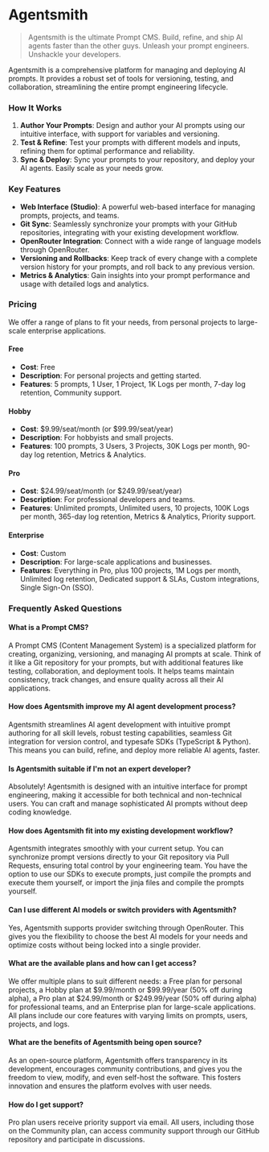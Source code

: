# Agentsmith

> Agentsmith is the ultimate Prompt CMS. Build, refine, and ship AI agents faster than the other guys. Unleash your prompt engineers. Unshackle your developers.

Agentsmith is a comprehensive platform for managing and deploying AI prompts. It provides a robust set of tools for versioning, testing, and collaboration, streamlining the entire prompt engineering lifecycle.

### How It Works

1.  **Author Your Prompts**: Design and author your AI prompts using our intuitive interface, with support for variables and versioning.
2.  **Test & Refine**: Test your prompts with different models and inputs, refining them for optimal performance and reliability.
3.  **Sync & Deploy**: Sync your prompts to your repository, and deploy your AI agents. Easily scale as your needs grow.

### Key Features

- **Web Interface (Studio)**: A powerful web-based interface for managing prompts, projects, and teams.
- **Git Sync**: Seamlessly synchronize your prompts with your GitHub repositories, integrating with your existing development workflow.
- **OpenRouter Integration**: Connect with a wide range of language models through OpenRouter.
- **Versioning and Rollbacks**: Keep track of every change with a complete version history for your prompts, and roll back to any previous version.
- **Metrics & Analytics**: Gain insights into your prompt performance and usage with detailed logs and analytics.

### Pricing

We offer a range of plans to fit your needs, from personal projects to large-scale enterprise applications.

#### Free

- **Cost**: Free
- **Description**: For personal projects and getting started.
- **Features**: 5 prompts, 1 User, 1 Project, 1K Logs per month, 7-day log retention, Community support.

#### Hobby

- **Cost**: $9.99/seat/month (or $99.99/seat/year)
- **Description**: For hobbyists and small projects.
- **Features**: 100 prompts, 3 Users, 3 Projects, 30K Logs per month, 90-day log retention, Metrics & Analytics.

#### Pro

- **Cost**: $24.99/seat/month (or $249.99/seat/year)
- **Description**: For professional developers and teams.
- **Features**: Unlimited prompts, Unlimited users, 10 projects, 100K Logs per month, 365-day log retention, Metrics & Analytics, Priority support.

#### Enterprise

- **Cost**: Custom
- **Description**: For large-scale applications and businesses.
- **Features**: Everything in Pro, plus 100 projects, 1M Logs per month, Unlimited log retention, Dedicated support & SLAs, Custom integrations, Single Sign-On (SSO).

### Frequently Asked Questions

#### What is a Prompt CMS?

A Prompt CMS (Content Management System) is a specialized platform for creating, organizing, versioning, and managing AI prompts at scale. Think of it like a Git repository for your prompts, but with additional features like testing, collaboration, and deployment tools. It helps teams maintain consistency, track changes, and ensure quality across all their AI applications.

#### How does Agentsmith improve my AI agent development process?

Agentsmith streamlines AI agent development with intuitive prompt authoring for all skill levels, robust testing capabilities, seamless Git integration for version control, and typesafe SDKs (TypeScript & Python). This means you can build, refine, and deploy more reliable AI agents, faster.

#### Is Agentsmith suitable if I'm not an expert developer?

Absolutely! Agentsmith is designed with an intuitive interface for prompt engineering, making it accessible for both technical and non-technical users. You can craft and manage sophisticated AI prompts without deep coding knowledge.

#### How does Agentsmith fit into my existing development workflow?

Agentsmith integrates smoothly with your current setup. You can synchronize prompt versions directly to your Git repository via Pull Requests, ensuring total control by your engineering team. You have the option to use our SDKs to execute prompts, just compile the prompts and execute them yourself, or import the jinja files and compile the prompts yourself.

#### Can I use different AI models or switch providers with Agentsmith?

Yes, Agentsmith supports provider switching through OpenRouter. This gives you the flexibility to choose the best AI models for your needs and optimize costs without being locked into a single provider.

#### What are the available plans and how can I get access?

We offer multiple plans to suit different needs: a Free plan for personal projects, a Hobby plan at $9.99/month or $99.99/year (50% off during alpha), a Pro plan at $24.99/month or $249.99/year (50% off during alpha) for professional teams, and an Enterprise plan for large-scale applications. All plans include our core features with varying limits on prompts, users, projects, and logs.

#### What are the benefits of Agentsmith being open source?

As an open-source platform, Agentsmith offers transparency in its development, encourages community contributions, and gives you the freedom to view, modify, and even self-host the software. This fosters innovation and ensures the platform evolves with user needs.

#### How do I get support?

Pro plan users receive priority support via email. All users, including those on the Community plan, can access community support through our GitHub repository and participate in discussions.
